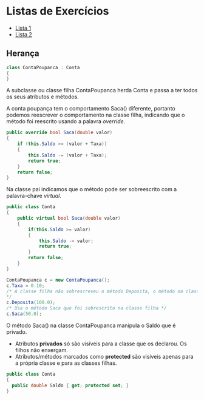 # Listas de Exercícios
- [Lista 1](lista1/README.md)
- [Lista 2](lista2/README.md)

## Herança
```c#
class ContaPoupanca : Conta
{
}
```
A subclasse ou classe filha ContaPoupanca herda Conta e passa a ter todos os seus atributos e métodos.

A conta poupança tem o comportamento Saca() diferente, portanto podemos reescrever o comportamento na classe filha, indicando que o método foi reescrito usando a palavra *override*.
```c#
public override bool Saca(double valor)
{
    if (this.Saldo >= (valor + Taxa))
    {
        this.Saldo -= (valor + Taxa);
        return true;
    }
    return false;
}
```
Na classe pai indicamos que o método pode ser sobreescrito com a palavra-chave *virtual*.
```c#
public class Conta
{
    public virtual bool Saca(double valor)
    {
        if(this.Saldo >= valor)
        {
            this.Saldo -= valor;
            return true;
        }
        return false;
    }
}
```
```c#
ContaPoupanca c = new ContaPoupanca();
c.Taxa = 0.10;
/* A classe filha não sobrescreveu o método Deposita, o método na classe pai será utilizado
*/
c.Deposita(100.0);
/* Usa o método Saca que foi sobrescrito na classe filha */
c.Saca(50.0);
```
O método Saca() na classe ContaPoupanca manipula o Saldo que é privado.

* Atributos **privados** só são visíveis para a classe que os declarou. Os filhos não enxergam.
* Atributos/métodos marcados como **protected** são visíveis apenas para a própria classe e para as classes filhas.

```c#
public class Conta
{
  public double Saldo { get; protected set; }
}
